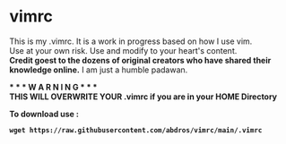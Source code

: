 # vimrc

This is my .vimrc. It is a work in progress based on how I use vim.<br />
Use at your own risk. Use and modify to your heart's content.<br />
<b>Credit goest to the dozens of original creators who have shared their<br />
knowledge online.</b> I am just a humble padawan.

<b> * * * W A R N I N G * * *
<br>
<b>THIS WILL OVERWRITE YOUR .vimrc if you are in your HOME Directory</b>

To download use :

    wget https://raw.githubusercontent.com/abdros/vimrc/main/.vimrc           
